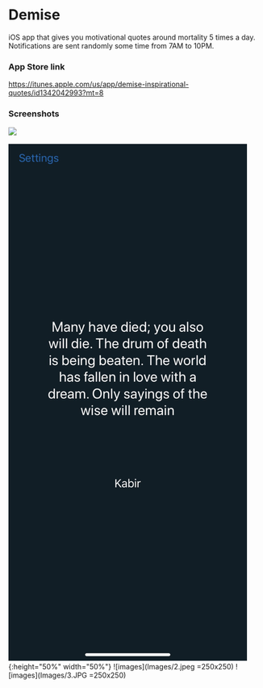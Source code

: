 # Demise

iOS app that gives you motivational quotes around mortality 5 times a day. Notifications are sent randomly some time from 7AM to 10PM.

### App Store link

https://itunes.apple.com/us/app/demise-inspirational-quotes/id1342042993?mt=8

### Screenshots


<img src="https://user-images.githubusercontent.com/7275313/57800360-c6e4b380-7740-11e9-97f8-0fe8285b0571.jpeg" width="100">

![images](Images/1.jpeg){:height="50%" width="50%"}
![images](Images/2.jpeg =250x250)
![images](Images/3.JPG =250x250)

